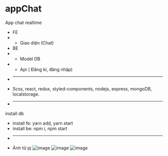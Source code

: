 # appChat
App chat realtime
+ FE
+ - Giao diện 
(Chat)
+ BE
+ - Model DB
+ - Api
( Đăng kí, đăng nhập)
+ ---------------------------------------------
+ Scss, react, redux, styled-components, nodejs, express, mongoDB, localstorage.
+ ---------------------------------------------
install db
+ install fe: yarn add, yarn start
+ install be: npm i, npm start
+ ---------------------------------------------
+ Ảnh từ pj
![image](https://user-images.githubusercontent.com/94001149/218753934-94187e0a-2e01-447d-8cff-c2790c8be763.png)
![image](https://user-images.githubusercontent.com/94001149/218753977-e828a32e-0791-4422-a155-40d4197908ab.png)
![image](https://user-images.githubusercontent.com/94001149/218754374-2bef7dcd-1c5c-48af-a4bc-1b5581f03ead.png)
